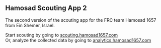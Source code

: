 ## Hamosad Scouting App 2
The second version of the scouting app for the FRC team Hamosad 1657 from Ein Shemer, Israel.

Start scouting by going to [scouting.hamosad1657.com](https://scouting.hamosad1657.com/#/) <br>
Or, analyze the collected data by going to [analytics.hamosad1657.com](https://analytics.hamosad1657.com/#/)
